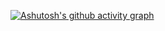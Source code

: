 [![Ashutosh's github activity graph](https://github-readme-activity-graph.vercel.app/graph?username=enriquedelto&theme=dracula)](https://github.com/ashutosh00710/github-readme-activity-graph)